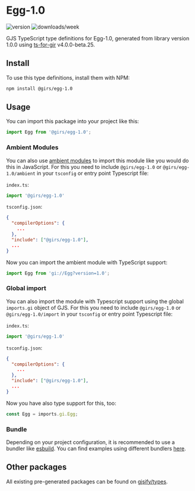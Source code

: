 
# Egg-1.0

![version](https://img.shields.io/npm/v/@girs/egg-1.0)
![downloads/week](https://img.shields.io/npm/dw/@girs/egg-1.0)


GJS TypeScript type definitions for Egg-1.0, generated from library version 1.0.0 using [ts-for-gir](https://github.com/gjsify/ts-for-gir) v4.0.0-beta.25.

## Install

To use this type definitions, install them with NPM:
```bash
npm install @girs/egg-1.0
```

## Usage

You can import this package into your project like this:
```ts
import Egg from '@girs/egg-1.0';
```

### Ambient Modules

You can also use [ambient modules](https://github.com/gjsify/ts-for-gir/tree/main/packages/cli#ambient-modules) to import this module like you would do this in JavaScript.
For this you need to include `@girs/egg-1.0` or `@girs/egg-1.0/ambient` in your `tsconfig` or entry point Typescript file:

`index.ts`:
```ts
import '@girs/egg-1.0'
```

`tsconfig.json`:
```json
{
  "compilerOptions": {
    ...
  },
  "include": ["@girs/egg-1.0"],
  ...
}
```

Now you can import the ambient module with TypeScript support: 

```ts
import Egg from 'gi://Egg?version=1.0';
```

### Global import

You can also import the module with Typescript support using the global `imports.gi` object of GJS.
For this you need to include `@girs/egg-1.0` or `@girs/egg-1.0/import` in your `tsconfig` or entry point Typescript file:

`index.ts`:
```ts
import '@girs/egg-1.0'
```

`tsconfig.json`:
```json
{
  "compilerOptions": {
    ...
  },
  "include": ["@girs/egg-1.0"],
  ...
}
```

Now you have also type support for this, too:

```ts
const Egg = imports.gi.Egg;
```

### Bundle

Depending on your project configuration, it is recommended to use a bundler like [esbuild](https://esbuild.github.io/). You can find examples using different bundlers [here](https://github.com/gjsify/ts-for-gir/tree/main/examples).

## Other packages

All existing pre-generated packages can be found on [gjsify/types](https://github.com/gjsify/types).

